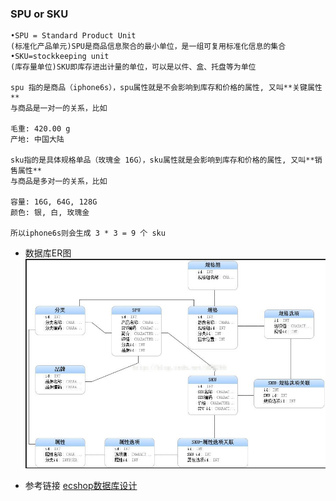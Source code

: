 ### SPU or SKU 
```text
•SPU = Standard Product Unit
(标准化产品单元)SPU是商品信息聚合的最小单位，是一组可复用标准化信息的集合
•SKU=stockkeeping unit
(库存量单位)SKU即库存进出计量的单位，可以是以件、盒、托盘等为单位

spu 指的是商品（iphone6s），spu属性就是不会影响到库存和价格的属性, 又叫**关键属性**
与商品是一对一的关系，比如

毛重: 420.00 g
产地: 中国大陆

sku指的是具体规格单品（玫瑰金 16G），sku属性就是会影响到库存和价格的属性, 又叫**销售属性**
与商品是多对一的关系，比如

容量: 16G, 64G, 128G
颜色: 银, 白, 玫瑰金

所以iphone6s则会生成 3 * 3 = 9 个 sku
```

* 数据库ER图
![输入图片说明](https://github.com/qccr-twl2123/springcloud/blob/master/images/spu-sku.png "在这里输入图片标题")


* 参考链接
[ecshop数据库设计](http://book.ecmoban.com/images/db.htm)
